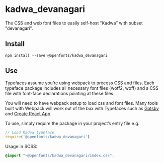 
# kadwa_devanagari

The CSS and web font files to easily self-host “Kadwa” with subset "devanagari".

## Install

`npm install --save @openfonts/kadwa_devanagari`

## Use

Typefaces assume you’re using webpack to process CSS and files. Each typeface
package includes all necessary font files (woff2, woff) and a CSS file with
font-face declarations pointing at these files.

You will need to have webpack setup to load css and font files. Many tools built
with Webpack will work out of the box with Typefaces such as [Gatsby](https://github.com/gatsbyjs/gatsby)
and [Create React App](https://github.com/facebookincubator/create-react-app).

To use, simply require the package in your project’s entry file e.g.

```javascript
// Load Kadwa typeface
require('@openfonts/kadwa_devanagari')
```

Usage in SCSS:
```scss
@import "~@openfonts/kadwa_devanagari/index.css";
```
